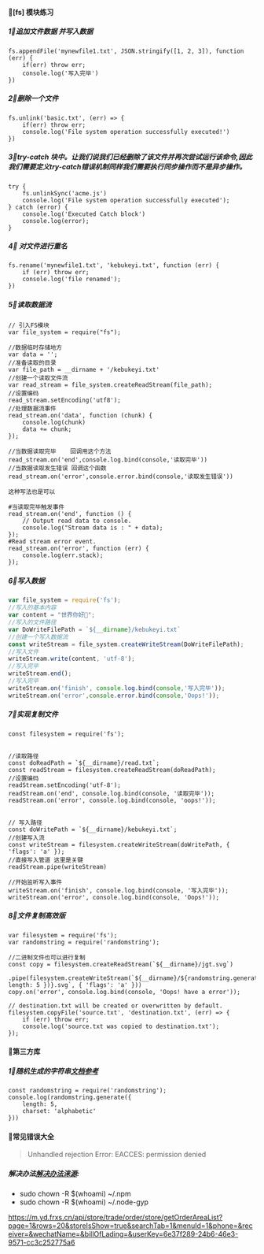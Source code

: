 

#### 👋[fs] 模块练习


#####   1⃣️追加文件数据 并写入数据
```
fs.appendFile('mynewfile1.txt', JSON.stringify([1, 2, 3]), function (err) {
    if(err) throw err;
    console.log('写入完毕')
})
```

#####   2⃣️删除一个文件
```
fs.unlink('basic.txt', (err) => {
    if(err) throw err;
    console.log('File system operation successfully executed!')
})
```

#####    3⃣️try-catch 块中。让我们说我们已经删除了该文件并再次尝试运行该命令,因此我们需要定义try-catch错误机制同样我们需要执行同步操作而不是异步操作。

```
try {
    fs.unlinkSync('acme.js')
    console.log('File system operation successfully executed');
} catch (error) {
    console.log('Executed Catch block')
    console.log(error);
}
```

#####   4⃣ 对文件进行重名

```
fs.rename('mynewfile1.txt', 'kebukeyi.txt', function (err) {
    if (err) throw err;
    console.log('file renamed');
})
```



#####   5⃣️读取数据流

```
// 引入FS模块
var file_system = require("fs");

//数据临时存储地方
var data = '';
//准备读取的目录
var file_path = __dirname + '/kebukeyi.txt'
//创建一个读取文件流
var read_stream = file_system.createReadStream(file_path);
//设置编码
read_stream.setEncoding('utf8');
//处理数据流事件
read_stream.on('data', function (chunk) {
    console.log(chunk)
    data += chunk;
});

//当数据读取完毕    回调用这个方法
read_stream.on('end',console.log.bind(console,'读取完毕'))
//当数据读取发生错误 回调这个函数
read_stream.on('error',console.error.bind(console,'读取发生错误'))

这种写法也是可以

#当读取完毕触发事件
read_stream.on('end', function () {
    // Output read data to console.
    console.log("Stream data is : " + data);
});
#Read stream error event.
read_stream.on('error', function (err) {
    console.log(err.stack);
});

```


#####   6⃣写入数据

```js
var file_system = require('fs');
//写入的基本内容
var content = "世界你好👋";
//写入的文件路径
var DoWriteFilePath = `${__dirname}/kebukeyi.txt`
//创建一个写入数据流
const writeStream = file_system.createWriteStream(DoWriteFilePath);
//写入文件
writeStream.write(content, 'utf-8');
//写入完毕
writeStream.end();
//写入完毕
writeStream.on('finish', console.log.bind(console,'写入完毕'));
writeStream.on('error',console.error.bind(console,'Oops!'));
```


#####   7⃣️实现复制文件

```
const filesystem = require('fs');


//读取路径
const doReadPath = `${__dirname}/read.txt`;
const readStream = filesystem.createReadStream(doReadPath);
//设置编码
readStream.setEncoding('utf-8');
readStream.on('end', console.log.bind(console, '读取完毕'));
readStream.on('error', console.log.bind(console, 'oops!'));


// 写入路径
const doWritePath = `${__dirname}/kebukeyi.txt`;
//创建写入流
const writeStream = filesystem.createWriteStream(doWritePath, { 'flags': 'a' });
//直接写入管道 这里是关键
readStream.pipe(writeStream)

//开始监听写入事件
writeStream.on('finish', console.log.bind(console, '写入完毕'));
writeStream.on('error', console.log.bind(console, 'Oops!'));
```


#####   8⃣️文件复制高效版
```
var filesystem = require('fs');
var randomstring = require('randomstring');

//二进制文件也可以进行复制
const copy = filesystem.createReadStream(`${__dirname}/jgt.svg`)
    .pipe(filesystem.createWriteStream(`${__dirname}/${randomstring.generate({ length: 5 })}.svg`, { 'flags': 'a' }))
copy.on('error', console.log.bind(console, 'Oops! have a error'));

// destination.txt will be created or overwritten by default.
filesystem.copyFile('source.txt', 'destination.txt', (err) => {
    if (err) throw err;
    console.log('source.txt was copied to destination.txt');
});
```
####    👖第三方库



#####   1⃣️随机生成的字符串[文档参考](https://www.npmjs.com/package/randomstring)
```
const randomstring = require('randomstring');
console.log(randomstring.generate({
    length: 5,
    charset: 'alphabetic'
}))
```






####   🙅常见错误大全

>Unhandled rejection Error: EACCES: permission denied

#####   解决办法[解决办法涞源](https://github.com/npm/npm/issues/17480):
+   sudo chown -R $(whoami) ~/.npm
+   sudo chown -R $(whoami) ~/.node-gyp


https://m.yd.frxs.cn/api/store/trade/order/store/getOrderAreaList?page=1&rows=20&storeIsShow=true&searchTab=1&menuId=1&phone=&receiver=&wechatName=&billOfLading=&userKey=6e37f289-24b6-46e3-9571-cc3c252775a6